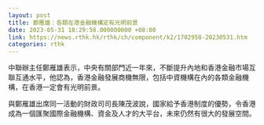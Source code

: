 ```yaml
---
layout: post
title: 鄭雁雄：各類在港金融機構定有光明前景
date: 2023-05-31 18:29:58.000000000 +08:00
link: https://news.rthk.hk/rthk/ch/component/k2/1702958-20230531.htm
categories: rthk
---
```


中聯辦主任鄭雁雄表示，中央有關部門近一年來，不斷提升內地和香港金融市場互聯互通水平，他認為，香港金融發展商機無限，包括中資機構在內的各類金融機構，在香港一定會有光明前景。

與鄭雁雄出席同一活動的財政司司長陳茂波說，國家給予香港制度的優勢，令香港成為一個匯聚國際金融機構、資金及人才的大平台，未來仍然有很大的發展空間。
